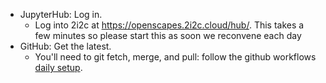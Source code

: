 - JupyterHub: Log in. 
  - Log into 2i2c at <https://openscapes.2i2c.cloud/hub/>. This takes a few minutes so please start this as soon we reconvene each day
- GitHub: Get the latest.
  - You'll need to git fetch, merge, and pull: follow the github workflows  [daily setup](https://nasa-openscapes.github.io/2021-Cloud-Hackathon/logistics/github-workflows.html#daily-setup).
